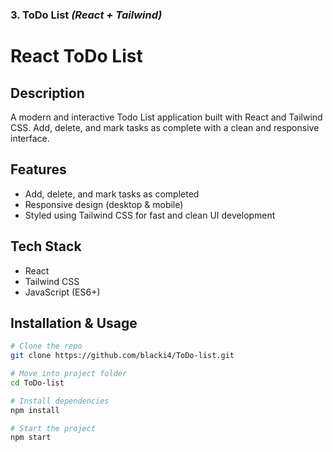 ### **3. ToDo List** *(React + Tailwind)*  

# React ToDo List

## Description
A modern and interactive Todo List application built with React and Tailwind CSS. Add, delete, and mark tasks as complete with a clean and responsive interface.

## Features
- Add, delete, and mark tasks as completed  
- Responsive design (desktop & mobile)  
- Styled using Tailwind CSS for fast and clean UI development  

## Tech Stack
- React  
- Tailwind CSS  
- JavaScript (ES6+)  

## Installation & Usage
```bash
# Clone the repo
git clone https://github.com/blacki4/ToDo-list.git

# Move into project folder
cd ToDo-list

# Install dependencies
npm install

# Start the project
npm start
